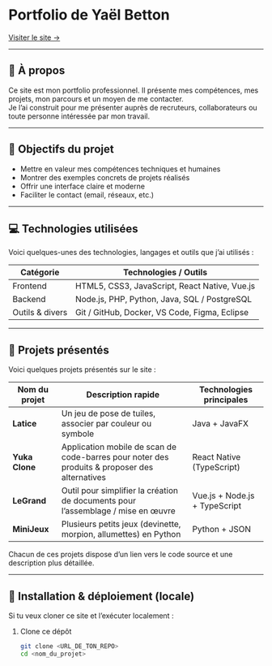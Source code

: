 # Portfolio de Yaël Betton

[Visiter le site →](https://yael-portfolio.smashballoon.fr/)

---

## 🧾 À propos

Ce site est mon portfolio professionnel. Il présente mes compétences, mes projets, mon parcours et un moyen de me contacter.  
Je l’ai construit pour me présenter auprès de recruteurs, collaborateurs ou toute personne intéressée par mon travail.

---

## 🎯 Objectifs du projet

- Mettre en valeur mes compétences techniques et humaines  
- Montrer des exemples concrets de projets réalisés  
- Offrir une interface claire et moderne  
- Faciliter le contact (email, réseaux, etc.)

---

## 💻 Technologies utilisées

Voici quelques-unes des technologies, langages et outils que j’ai utilisés :

| Catégorie      | Technologies / Outils |
|----------------|------------------------|
| Frontend       | HTML5, CSS3, JavaScript, React Native, Vue.js |
| Backend        | Node.js, PHP, Python, Java, SQL / PostgreSQL |
| Outils & divers | Git / GitHub, Docker, VS Code, Figma, Eclipse |

---

## 📂 Projets présentés

Voici quelques projets présentés sur le site :

| Nom du projet | Description rapide | Technologies principales |
|----------------|---------------------|---------------------------|
| **Latice**      | Un jeu de pose de tuiles, associer par couleur ou symbole | Java + JavaFX |
| **Yuka Clone**  | Application mobile de scan de code-barres pour noter des produits & proposer des alternatives | React Native (TypeScript) |
| **LeGrand**     | Outil pour simplifier la création de documents pour l’assemblage / mise en œuvre | Vue.js + Node.js + TypeScript |
| **MiniJeux**     | Plusieurs petits jeux (devinette, morpion, allumettes) en Python | Python + JSON |

Chacun de ces projets dispose d’un lien vers le code source et une description plus détaillée.

---

## 🚀 Installation & déploiement (locale)

Si tu veux cloner ce site et l’exécuter localement :

1. Clone ce dépôt  
   ```bash
   git clone <URL_DE_TON_REPO>
   cd <nom_du_projet>

